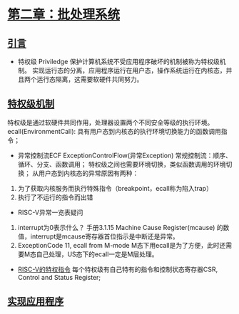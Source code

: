 # [第二章：批处理系统](https://rcore-os.cn/rCore-Tutorial-Book-v3/chapter2/index.html)
## [引言](https://rcore-os.cn/rCore-Tutorial-Book-v3/chapter2/0intro.html)
- 特权级 Priviledge
保护计算机系统不受应用程序破坏的机制被称为特权级机制。
实现运行态的分离，应用程序运行在用户态，操作系统运行在内核态，并且两个运行态隔离，这需要软硬件共同努力。
## [特权级机制](https://rcore-os.cn/rCore-Tutorial-Book-v3/chapter2/1rv-privilege.html)
特权级是通过软硬件共同作用，处理器设置两个不同安全等级的执行环境。
ecall(EnvironmentCall): 具有用户态到内核态的执行环境切换能力的函数调用指令；
- 异常控制流ECF ExceptionControlFlow(异常Exception)
常规控制流：顺序、循环、分支、函数调用；
特权级之间也需要环境切换，类似函数调用的环境切换；
从用户态到内核态的异常原因有两种：
1. 为了获取内核服务而执行特殊指令（breakpoint，ecall称为陷入trap）
2. 执行了不运行的指令而出错
- RISC-V异常一览表疑问
1. interrupt为0表示什么？
手册3.1.15 Machine Cause Register(mcause) 的数值，interrupt是mcause寄存器首位指示是中断还是异常。
2. ExceptionCode 11, ecall from M-mode
M态下用ecall是为了方便，此时还需要M态自己处理，US态下的ecall一定是M层处理。
- [RISC-V的特权指令](https://rcore-os.cn/rCore-Tutorial-Book-v3/chapter2/1rv-privilege.html#term-csr-instr)
每个特权级有自己特有的指令和控制状态寄存器CSR, Control and Status Register;
## [实现应用程序](https://rcore-os.cn/rCore-Tutorial-Book-v3/chapter2/2application.html)
